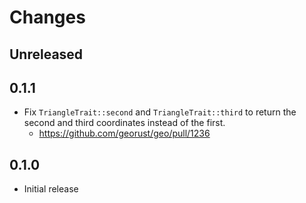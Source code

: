 # Changes

## Unreleased

## 0.1.1

- Fix `TriangleTrait::second` and `TriangleTrait::third` to return the second and third coordinates instead of the first.
  - <https://github.com/georust/geo/pull/1236>

## 0.1.0

- Initial release
